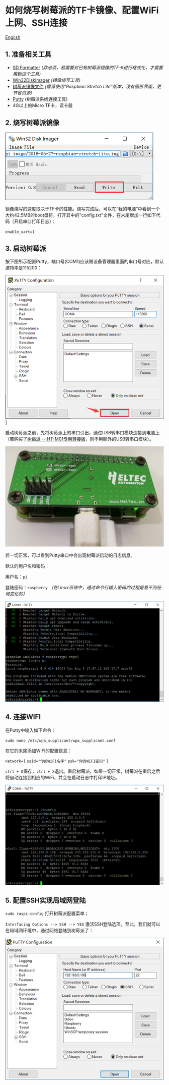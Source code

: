 # 如何烧写树莓派的TF卡镜像、配置WiFi上网、SSH连接
[English](https://heltec-automation-docs.readthedocs.io/en/latest/general/how_to_config_raspberry_pi.html)
## 1. 准备相关工具

- [SD Formatter](http://119.23.153.38/download/SD_Formatter.zip) *(非必须，若需要对已有树莓派镜像的TF卡进行格式化，才需要用到这个工具)*
- [Win32DiskImager](http://119.23.153.38/download/Win32DiskImager.zip) *(镜像烧写工具)*
- [树莓派镜像文件](https://www.raspberrypi.org/downloads/raspbian) *(推荐使用“Raspbian Stretch Lite”版本，没有图形界面，更节省资源)*
- [Putty](https://www.chiark.greenend.org.uk/~sgtatham/putty/latest.html) (树莓派系统连接工具)
- 4G以上的Micro TF卡，读卡器

## 2. 烧写树莓派镜像

![](img/how_to_config_raspberry_pi/01.png)

​	镜像烧写的速度取决于TF卡的性能。烧写完成后，可以在“我的电脑”中看到一个大约42.5MB的boot盘符，打开其中的"config.txt"文件，在末尾增加一行如下代码（开启串口打印日志）：

`enable_uart=1`

## 3. 启动树莓派

按下图所示配置Putty，端口号(COM1)应该跟设备管理器里面的串口号对应，默认波特率是115200：

![](img/how_to_config_raspberry_pi/02.png)]

启动树莓派之前，先将树莓派上的串口引出，通过USB转串口模块连接到电脑上（若购买了[树莓派 -- HT-M01专用转接板](https://heltec.org/product/m01-converter)，则不用额外的USB转串口模块）。

![](img/how_to_config_raspberry_pi/03.png)

若一切正常，可以看到Putty串口中会出现树莓派启动的日志信息。

默认的用户名和密码：

用户名：`pi`

登陆密码：`raspberry` *（在Linux系统中，通过命令行输入密码的过程是看不到任何变化的）*

![](img/how_to_config_raspberry_pi/04.png)

## 4. 连接WIFI

在Putty中输入如下命令：

`sudo nano /etc/wpa_supplicant/wpa_supplicant.conf`

在它的末尾添加WIFI的配置信息：

`network={`
  `ssid="你的WiFi名字"`
  `psk="你的WIFI密码"`
`}`

`ctrl + O`保存，`ctrl + X`退出。重启树莓派，如果一切正常，树莓派在重启之后将自动连接到相应的WiFi，并会在启动日志中打印IP地址。

![](img/how_to_config_raspberry_pi/05.png)

## 5. 配置SSH实现局域网登陆

`sudo raspi-config` 打开树莓派配置菜单；

`Interfacing Options --> SSH --> YES` 激活SSH登陆选项。至此，我们就可以在局域网环境中，通过网络登陆到树莓派了：

![](img/how_to_config_raspberry_pi/06.png)


